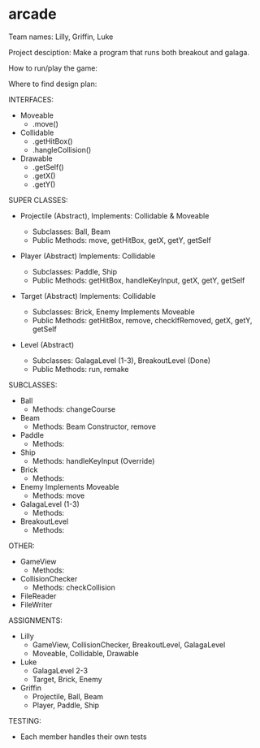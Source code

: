# arcade

Team names: Lilly, Griffin, Luke

Project desciption: Make a program that runs both breakout and galaga.

How to run/play the game:

Where to find design plan:

INTERFACES:

  - Moveable
      - .move()
  - Collidable
      - .getHitBox()
      - .hangleCollision()
  - Drawable
      - .getSelf()
      - .getX()
      - .getY()

SUPER CLASSES:

  - Projectile (Abstract), Implements: Collidable & Moveable
      - Subclasses: Ball, Beam
      - Public Methods: move, getHitBox, getX, getY, getSelf
    
  - Player (Abstract) Implements: Collidable
      - Subclasses: Paddle, Ship
      - Public Methods: getHitBox, handleKeyInput, getX, getY, getSelf
     
  - Target (Abstract) Implements: Collidable
      - Subclasses: Brick, Enemy Implements Moveable
      - Public Methods: getHitBox, remove, checkIfRemoved, getX, getY, getSelf
      
  - Level (Abstract)
      - Subclasses: GalagaLevel (1-3), BreakoutLevel (Done)
      - Public Methods: run, remake
      

SUBCLASSES:

  - Ball
      - Methods: changeCourse
  - Beam
      - Methods: Beam Constructor, remove
  - Paddle
      - Methods: 
  - Ship
      - Methods: handleKeyInput (Override)
  - Brick
      - Methods: 
  - Enemy Implements Moveable
      - Methods: move
  - GalagaLevel (1-3)
      - Methods: 
  - BreakoutLevel
      - Methods: 

OTHER: 

  - GameView
      - Methods: 
  - CollisionChecker
      - Methods: checkCollision
  - FileReader
  - FileWriter

ASSIGNMENTS:

  - Lilly
      - GameView, CollisionChecker, BreakoutLevel, GalagaLevel
      - Moveable, Collidable, Drawable
  - Luke
      - GalagaLevel 2-3
      - Target, Brick, Enemy
  - Griffin
      - Projectile, Ball, Beam
      - Player, Paddle, Ship

TESTING:

  - Each member handles their own tests


